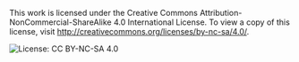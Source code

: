 This work is licensed under the Creative Commons Attribution-NonCommercial-ShareAlike 4.0 International License. To view a copy of this license, visit
http://creativecommons.org/licenses/by-nc-sa/4.0/.

![License: CC BY-NC-SA 4.0](https://mirrors.creativecommons.org/presskit/buttons/88x31/png/by-nc-sa.png "License: CC BY-NC-SA 4.0")
